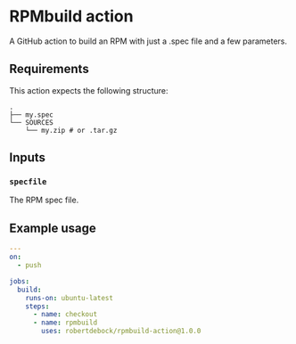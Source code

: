 # RPMbuild action

A GitHub action to build an RPM with just a .spec file and a few parameters.

## Requirements

This action expects the following structure:

```
.
├── my.spec
└── SOURCES
    └── my.zip # or .tar.gz
```

## Inputs

### `specfile`

The RPM spec file.

## Example usage

```yaml
---
on:
  - push

jobs:
  build:
    runs-on: ubuntu-latest
    steps:
      - name: checkout
      - name: rpmbuild
        uses: robertdebock/rpmbuild-action@1.0.0
```
